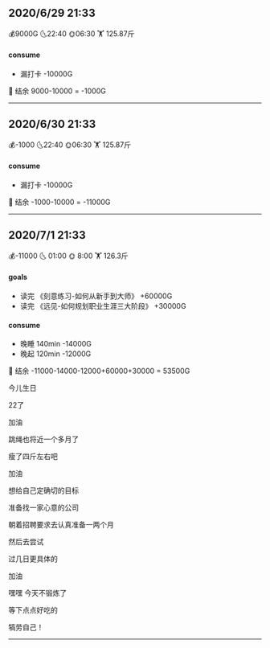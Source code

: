 ## 2020/6/29 21:33  

💰9000G    🌜22:40     🌞06:30   🏋 125.87斤  

#### consume

- 漏打卡 -10000G

💸 结余 9000-10000 = -1000G

------
## 2020/6/30 21:33  

💰-1000   🌜22:40     🌞06:30   🏋 125.87斤  

#### consume

- 漏打卡 -10000G

💸 结余 -1000-10000 = -11000G

------
## 2020/7/1 21:33  

💰-11000    🌜  01:00    🌞 8:00   🏋 126.3斤  



#### goals

- 读完 《刻意练习-如何从新手到大师》 +60000G
- 读完 《远见-如何规划职业生涯三大阶段》 +30000G

#### consume

- 晚睡 140min -14000G
- 晚起 120min -12000G

💸 结余 -11000-14000-12000+60000+30000 = 53500G



今儿生日

22了

加油



跳绳也将近一个多月了

瘦了四斤左右吧

加油



想给自己定确切的目标

准备找一家心意的公司

朝着招聘要求去认真准备一两个月

然后去尝试

过几日更具体的

加油



嘿嘿 今天不锻炼了

等下点点好吃的

犒劳自己！

------

